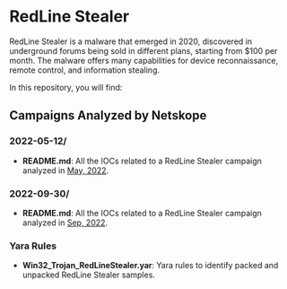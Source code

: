 # RedLine Stealer
RedLine Stealer is a malware that emerged in 2020, discovered in underground forums being sold in different plans, starting from $100 per month. The malware offers many capabilities for device reconnaissance, remote control, and information stealing.

In this repository, you will find:

## Campaigns Analyzed by Netskope

### 2022-05-12/

* **README.md**: All the IOCs related to a RedLine Stealer campaign analyzed in [May, 2022](https://www.netskope.com/blog/redline-stealer-campaign-using-binance-mystery-box-videos-to-spread-github-hosted-payload).

### 2022-09-30/

* **README.md**: All the IOCs related to a RedLine Stealer campaign analyzed in [Sep, 2022](https://www.netskope.com/blog/redline-stealer-campaign-abusing-discord-via-pdf-links).

### Yara Rules

* **Win32_Trojan_RedLineStealer.yar**: Yara rules to identify packed and unpacked RedLine Stealer samples.
